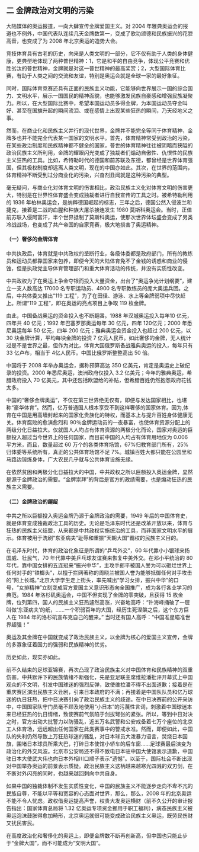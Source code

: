 ## 二 金牌政治对文明的污染
大陆媒体的奥运报道，一向大肆宣传金牌爱国主义。对 2004 年雅典奥运会的报道也不例外，中国代表队连续几天金牌数第一，变成了歌功颂德和民族振兴的花腔高音，也变成了为 2008 年北京奥运的造势大会。

竞技体育具有古老的历史，向来是人类文明的一部分，它不仅有助于人类的身体健康，更典型地体现了两种普世精神：1，它是和平的自由竞争，体现公平竞赛和优胜劣汰的普世精神，金牌就是对这一普世精神的最高奖赏；2，大型国际体育比赛，有助于人类之间的交流和友谊，特别是奥运会就是全球一家的最好象征。

同时，国际体育竞赛还具有正面的民族主义功能，它能够向世界展示一国的综合国力、文明水平，展示一国国民的精神面貌，也能够激发民族自豪感和增强民族凝聚力。所以，在大型国际比赛中，希望本国运动员多得金牌，为本国运动员夺金叫好、甚至在国旗升起的瞬间流泪、或在感情上出现某些狂热的瞬间，乃天经地义之事。

然而，在商业化和民族主义并行的现代世界，金牌并不能完全等同于体育精神，金牌多也并不能完全代表某一国家的文明水平。首先，体育精神常受到政治的污染，在某些政治制度和民族精神都不健全的国家，普世的体育精神往往被阴暗而狭隘的政治民族主义所利用，金牌的耀眼闪光变成了独裁者们煽动自傲性、仇恨性的民族主义狂热的工具。比如，希特勒时代的德国和前苏联及东德，都曾经是世界体育强国，但其极权制度却远离人类文明，现在的中国亦如此。其次，在世界的范围内，体育精神不断受到过分商业化的污染，兴奋剂丑闻就是这种污染的典型。

毫无疑问，与商业化对体育文明的伤害相比，政治民族主义化对体育文明的伤害更大，特别是在世界性体育盛会变成独裁者进行自我宣传的工具之时。被希特勒利用的 1936 年柏林奥运会，是纳粹德国崛起的标志，三年之后，德国公然入侵波兰和捷克，接着是二战的血腥和种族大屠杀接连发生 1980 莫斯科奥运会。当时，正值前苏联入侵阿富汗，半个世界抵制了莫斯科奥运，使那次世界体坛盛会变成了另类冷战战场，也变成了共产帝国的自家竞赛，极大地损害了奥运精神。

#### （一）奢侈的金牌体育

中共执政后，体育就是中共政权的垄断行业，各级体委都是政府部门，所有的教练员和运动员都靠国家来包养，即便今天的大陆体育免不了金钱的诱惑和商业的侵蚀，但是执政党主导体育管理部门和重大体育活动的传统，并没有实质性改变。

中共政权为了在奥运上争金夺银而投入大量资金，出台了“奥运争光计划纲要”，建立一支人数高达 17000 名专职运动员、4900 名专职教练员的庞大奥运兵团。之后，中共体委又推出“119 工程”，为了在田径、游泳、水上等金牌弱项中尽快赶上。所谓“119 工程”，即在奥运的亮点项目上争取 119 枚金牌。

由此，中国备战奥运的资金投入也不断翻番。1988 年汉城奥运投入每年10 亿元，四年共 40 亿元；1992 年巴塞罗那奥运每年 30 亿元，四年 120亿元；2000 年悉尼奥运每年 50 亿元，四年 200 亿元；雅典奥运会资金投入也超过 200 亿元，以 30 块金牌计算，平均每块金牌的投资 7 亿元人民币。如此奢侈的金牌，无人统计过是不是世界之最，但作为对比，体育大国俄罗斯备战雅典奥运的投入，每年只有 33 亿卢布，相当于 4亿人民币。中国比俄罗斯整整高出 50 倍。

中国将于 2008 年举办奥运会，据称预算高达 350 亿美元，肯定是奥运史上破纪录的投资。2000 年悉尼奥运，澳洲政府仅投入 3.2 亿美元；今年的雅典奥运，希腊政府投入 70 亿美元，其中还包括欧盟给的补贴，但希腊百姓仍然抱怨政府花钱太多。

中国的“奢侈金牌奥运”，不仅在第三世界绝无仅有，即便与发达国家相比，也堪称“豪华体育”。然而，亿万普通国人根本享受不到这样奢侈的国家体育。因为,体育在中国是用高墙封起来的国家化贵族化的特权，而基本上与提升百姓身体健康无关。体育腐败的愈演愈烈和 90％金牌运动员的一夜暴富，也使体育资源分配上的两级分化日益拉大。仅就国人人均占有体育资源的两极分化而论，国家对奥运的巨额投入超过当今世界上的任何国家，而目前中国的人均占有体育用地仅为 0.006 平方米，而且，数量超过 60 万个的各类体育场馆，67%归教育部门所有，25%归体委等系统所有，真正的公共体育场馆不足 7%。城镇百姓大都只能在公园里和马路边锻炼身体，广大农民几乎就与公共体育设施无缘。

在依然贫困和两极分化日益拉大的中国，中共政权之所以巨额投入奥运金牌，显然是源于金牌政治的需要。“金牌崇拜”的背后是官方的政绩需要，也是煽动狂热的民族主义需要。

#### （二）金牌政治的龌龊

中共之所以巨额投入奥运金牌乃源于金牌政治的需要，1949 年后的中国体育史，就是体育变成独裁政治工具的历史。无论是毛泽东时代还是改革开放以来，体育与狂热的民族主义结盟，从来都是中共政权实施统治的工具，而非国家文明水平的展示。体育被用于洗刷“东亚病夫”耻辱和重振“天朝大国”霸权的民族主义目的。

在毛泽东时代，体育的政治化象征是所谓的“乒乓外交”，60 年代靠小小银球来扬国威、壮民气，70 年代靠中美乒乓球友谊赛来恢复中美外交。在邓小平统治的 80 年代，靠中国女排的五连冠来“振兴中华”，主攻手郎平被国人誉为可以砸烂世界上任何对手的“铁榔头”，以擅于拦网著称的周晓兰被国人誉为能够抵御任何对手攻击的“网上长城。”北京大学学生走上街头，率先喊出“学习女排，振兴中华”的口号，“女排精神”立刻变成官方爱国主义意识形态向全国推广，成为各行各业学习的典范。1984 年洛杉矶奥运会，中国不但实现了金牌的零突破，且获得 15 枚金牌，位列第四，国人的民族主义狂热遽然高涨，兴奋地高呼：“许海峰捅破了一层叫做‘东亚病夫’的纸，……一个积弱百年的大国，经历生死涅槃之后，这个东方巨人在 1984 年的洛杉矶宣布克自己的醒来。” 当时还有国人高呼：“中国准星瞄准世界超强！”

奥运及其金牌在中国就变成了政治民族主义，以金牌为核心的爱国主义宣传，金牌的多寡象征着国力的强弱和民族精神的优劣。

历史如此，现实亦如此。

前不久结束的足球亚锦赛，再次凸现了政治民族主义对中国体育和民族精神的双重伤害。中共默许下的民族情绪不断强化，先是亚足联主席维拉潘批评开幕式上中国观众的不文明，引发中国球迷的强烈反弹，致使维拉潘不得不出面道歉；接着是在重庆赛区演出民族主义丑剧，引来日本政府的不满；再接着是中国队队员和亿万球迷的仇日狂热，把中日决赛引向了政治民族主义的歧途。在中日决赛前的公开采访中，中国国家队守门员毫不顾及地使用“小日本”的污蔑性言词，刺激着中国球迷本来已经狂热的仇日情绪，致使赛前气氛陷于剑拔弩张的紧张。所以，等到中日对决之时，官方出动大批警力以防骚乱，近五万名武警和公安戒备着七万个座位的北京工人体育场，远远超出任何国家在此类赛事中的警戒水准。然而，即便如此，中国队的失利仍然导致上万狂热球迷的骚乱，对日本球员大泼暴力语言，焚烧日本国旗，围堵日本球员所乘大巴，打碎日本使馆小轿车的后车窗……足球赛最后演变为政治化的外交风波。北京市公安局还不得不致电日本驻中国大使馆表示道歉，中国驻日本大使武大伟也向日本外相川口顺子表示“遗憾”。以至于，国际社会不断出现对中国举办奥运的前景表示质疑。政治民族主义这柄越来越寒光四溅的双刃剑，在不断对外闪亮的同时，也越来越回刺向中共自身。

如果中国的独裁体制不发生实质性变化，中国的民族主义不能逐步走向不卑不亢的民族自尊，不能以平等和宽容的心态面对世界，那么，那么，2008 年的北京奥运不能不令人忧虑。政权借奥运提高声誉，权贵大发奥运横财（前不久公开的审计报告指出：国家体育总局将 1.32 亿奥运专项资金挪用于职工福利），病态民族主义被奥运泡沫鼓胀得愈加畸形，北京奥运就很可能变成政治民族主义奥运，既劳民伤财又扰民害民。

在高度政治化和奢侈化的奥运上，即便金牌数不断再创新高，但中国也只能止步于“金牌大国”，而不可能成为“文明大国”。